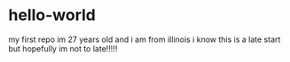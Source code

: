 # hello-world
my first repo
im 27 years old and i am from illinois
i know this is a late start but hopefully im not to late!!!!!
